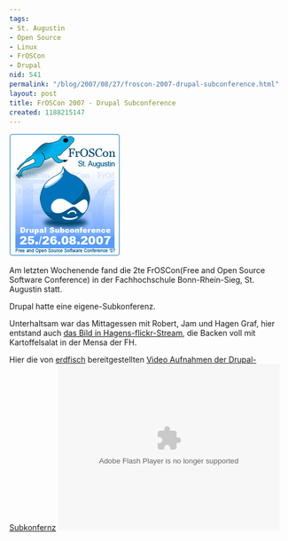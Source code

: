 ```yaml
---
tags:
- St. Augustin
- Open Source
- Linux
- FrOSCon
- Drupal
nid: 541
permalink: "/blog/2007/08/27/froscon-2007-drupal-subconference.html"
layout: post
title: FrOSCon 2007 - Drupal Subconference
created: 1188215147
---
```

<img src="/assets/imgs/drupal-subconference-froscon.png" alt="FrOSCon 2007 Drupal Subconference" />
<p>Am letzten Wochenende fand die 2te FrOSCon(Free and Open Source Software Conference) in der  Fachhochschule Bonn-Rhein-Sieg, St. Augustin statt.</p>
<p>Drupal hatte eine eigene-Subkonferenz. </p>
<p>Unterhaltsam war das Mittagessen mit Robert, Jam und Hagen Graf,  hier entstand auch <a href="https://flic.kr/p/2SS46d">das Bild in Hagens-flickr-Stream</a>, die Backen voll mit Kartoffelsalat in der Mensa der FH.</p>
<p>Hier die von <a href="http://erdfisch.de">erdfisch</a> bereitgestellten <a href="http://drupal.org/node/172315">Video Aufnahmen der Drupal-Subkonfernz</a><!--break-->
<object type="application/x-shockwave-flash" data="http://www.flickr.com/apps/slideshow/show.swf?v=59157" classid="clsid:D27CDB6E-AE6D-11cf-96B8-444553540000" height="300" width="400"> <param name="flashvars" value="&amp;offsite=true&amp;intl_lang=de-de&amp;page_show_url=%2Fphotos%2Fhagengraf%2Fsets%2F72157601655139979%2Fshow%2Fwith%2F1231949232%2F&amp;page_show_back_url=%2Fphotos%2Fhagengraf%2Fsets%2F72157601655139979%2Fwith%2F1231949232%2F&amp;set_id=72157601655139979&amp;jump_to=1231949232"> <param name="movie" value="http://www.flickr.com/apps/slideshow/show.swf?v=59157"> <param name="bgcolor" value="#000000"> <param name="allowFullScreen" value="true"><embed type="application/x-shockwave-flash" src="http://www.flickr.com/apps/slideshow/show.swf?v=59157" bgcolor="#000000" allowfullscreen="true" flashvars="&amp;offsite=true&amp;intl_lang=de-de&amp;page_show_url=%2Fphotos%2Fhagengraf%2Fsets%2F72157601655139979%2Fshow%2Fwith%2F1231949232%2F&amp;page_show_back_url=%2Fphotos%2Fhagengraf%2Fsets%2F72157601655139979%2Fwith%2F1231949232%2F&amp;set_id=72157601655139979&amp;jump_to=1231949232" height="300" width="400"></object>  </p>
